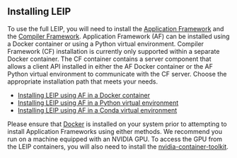 ## Installing LEIP

To use the full LEIP, you will need to install the [Application Framework](https://leipdocs.latentai.io/af/latest/content/) and the [Compiler Framework](https://leipdocs.latentai.io/cf/latest/content/). Application Framework (AF) can be installed using a Docker container or using a Python virtual environment. Compiler Framework (CF) installation is currently only supported within a separate Docker container. The CF container contains a server component that allows a client API installed in either the AF Docker container or the AF Python virtual environment to communicate with the CF server.  Choose the appropriate installation path that meets your needs.

* [Installing LEIP using AF in a Docker container](./client_docker.md)
* [Installing LEIP using AF in a Python virtual environment](./python_virtual.md)
* [Installing LEIP using AF in a Conda virtual environment](./conda.md)

Please ensure that [Docker](https://docs.docker.com/engine/install/) is installed on your system prior to attempting to install Application Frameworks using either methods.  We recommend you run on a machine equipped with an NVIDIA GPU. To access the GPU from the LEIP containers, you will also need to install the [nvidia-container-toolkit](https://docs.nvidia.com/datacenter/cloud-native/container-toolkit/latest/install-guide.html).







